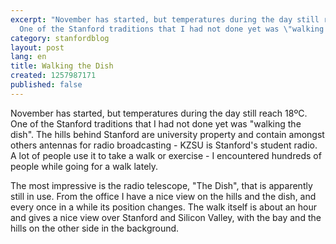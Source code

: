 ```yaml
---
excerpt: "November has started, but temperatures during the day still reach 18ºC.
  One of the Stanford traditions that I had not done yet was \"walking the dish\"."
category: stanfordblog
layout: post
lang: en
title: Walking the Dish
created: 1257987171
published: false
---
```

November has started, but temperatures during the day still reach 18ºC. One of the Stanford traditions that I had not done yet was "walking the dish". The hills behind Stanford are university property and contain amongst others antennas for radio broadcasting - KZSU is Stanford's student radio. A lot of people use it to take a walk or exercise - I encountered hundreds of people while going for a walk lately.

The most impressive is the radio telescope, "The Dish", that is apparently still in use. From the office I have a nice view on the hills and the dish, and every once in a while its position changes. The walk itself is about an hour and gives a nice view over Stanford and Silicon Valley, with the bay and the hills on the other side in the background.
